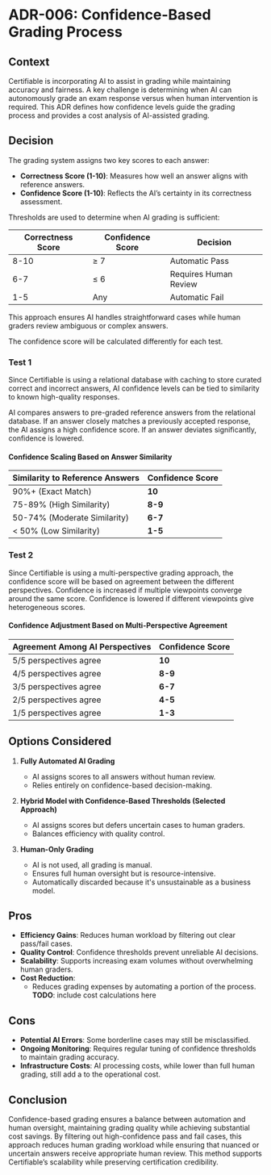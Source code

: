 # ADR-006: Confidence-Based Grading Process
## Context

Certifiable is incorporating AI to assist in grading while maintaining accuracy and fairness. A key challenge is determining when AI can autonomously grade an exam response versus when human intervention is required. This ADR defines how confidence levels guide the grading process and provides a cost analysis of AI-assisted grading.

## Decision

The grading system assigns two key scores to each answer:

- **Correctness Score (1-10)**: Measures how well an answer aligns with reference answers.
- **Confidence Score (1-10)**: Reflects the AI’s certainty in its correctness assessment.

Thresholds are used to determine when AI grading is sufficient:

| Correctness Score | Confidence Score | Decision          |
|-------------------|-----------------|-------------------|
| 8-10             | ≥ 7              | Automatic Pass   |
| 6-7              | ≤ 6              | Requires Human Review |
| 1-5              | Any              | Automatic Fail   |

This approach ensures AI handles straightforward cases while human graders review ambiguous or complex answers.

The confidence score will be calculated differently for each test.

### Test 1
Since Certifiable is using a relational database with caching to store curated correct and incorrect answers, AI confidence levels can be tied to similarity to known high-quality responses.

AI compares answers to pre-graded reference answers from the relational database. If an answer closely matches a previously accepted response, the AI assigns a high confidence score. If an answer deviates significantly, confidence is lowered.

#### Confidence Scaling Based on Answer Similarity

| Similarity to Reference Answers | Confidence Score |
|---------------------------------|-----------------|
| 90%+ (Exact Match)              | **10**          |
| 75-89% (High Similarity)        | **8-9**         |
| 50-74% (Moderate Similarity)    | **6-7**         |
| < 50% (Low Similarity)          | **1-5**         |

### Test 2 
Since Certifiable is using a multi-perspective grading approach, the confidence score will be based on agreement between the different perspectives. Confidence is increased if multiple viewpoints converge around the same score. Confidence is lowered if different viewpoints give heterogeneous scores. 

#### Confidence Adjustment Based on Multi-Perspective Agreement

| Agreement Among AI Perspectives | Confidence Score |
|---------------------------------|-----------------|
| 5/5 perspectives agree          | **10**          |
| 4/5 perspectives agree          | **8-9**         |
| 3/5 perspectives agree          | **6-7**         |
| 2/5 perspectives agree          | **4-5**         |
| 1/5 perspectives agree          | **1-3**         |

## Options Considered

1. **Fully Automated AI Grading**
   - AI assigns scores to all answers without human review.
   - Relies entirely on confidence-based decision-making.
   
2. **Hybrid Model with Confidence-Based Thresholds (Selected Approach)**
   - AI assigns scores but defers uncertain cases to human graders.
   - Balances efficiency with quality control.
   
3. **Human-Only Grading**
   - AI is not used, all grading is manual.
   - Ensures full human oversight but is resource-intensive.
   - Automatically discarded because it's unsustainable as a business model. 

## Pros

- **Efficiency Gains**: Reduces human workload by filtering out clear pass/fail cases.
- **Quality Control**: Confidence thresholds prevent unreliable AI decisions.
- **Scalability**: Supports increasing exam volumes without overwhelming human graders.
- **Cost Reduction**: 
  - Reduces grading expenses by automating a portion of the process.
  **TODO**: include cost calculations here 

## Cons

- **Potential AI Errors**: Some borderline cases may still be misclassified.
- **Ongoing Monitoring**: Requires regular tuning of confidence thresholds to maintain grading accuracy.
- **Infrastructure Costs**: AI processing costs, while lower than full human grading, still add a to the operational cost.

## Conclusion

Confidence-based grading ensures a balance between automation and human oversight, maintaining grading quality while achieving substantial cost savings. By filtering out high-confidence pass and fail cases, this approach reduces human grading workload while ensuring that nuanced or uncertain answers receive appropriate human review. This method supports Certifiable’s scalability while preserving certification credibility.
